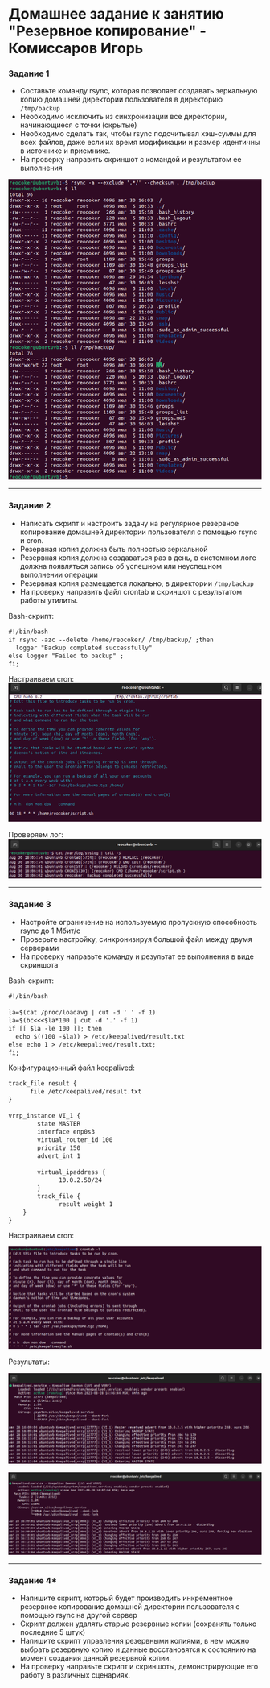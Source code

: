 # Домашнее задание к занятию "Резервное копирование" - Комиссаров Игорь


### Задание 1
- Составьте команду rsync, которая позволяет создавать зеркальную копию домашней директории пользователя в директорию `/tmp/backup`
- Необходимо исключить из синхронизации все директории, начинающиеся с точки (скрытые)
- Необходимо сделать так, чтобы rsync подсчитывал хэш-суммы для всех файлов, даже если их время модификации и размер идентичны в источнике и приемнике.
- На проверку направить скриншот с командой и результатом ее выполнения

![1.png](https://github.com/reocoker85/8-01-git-hw/blob/main/hw-08/img/1.png)

---

### Задание 2
- Написать скрипт и настроить задачу на регулярное резервное копирование домашней директории пользователя с помощью rsync и cron.
- Резервная копия должна быть полностью зеркальной
- Резервная копия должна создаваться раз в день, в системном логе должна появляться запись об успешном или неуспешном выполнении операции
- Резервная копия размещается локально, в директории `/tmp/backup`
- На проверку направить файл crontab и скриншот с результатом работы утилиты.

Bash-скрипт:

```
#!/bin/bash
if rsync -azc --delete /home/reocoker/ /tmp/backup/ ;then
  logger "Backup completed successfully"
else logger "Failed to backup" ;
fi;

```

Настраиваем cron:
![3.png](https://github.com/reocoker85/8-01-git-hw/blob/main/hw-08/img/3.png)

Проверяем лог:
![2.png](https://github.com/reocoker85/8-01-git-hw/blob/main/hw-08/img/2.png)

---

### Задание 3
- Настройте ограничение на используемую пропускную способность rsync до 1 Мбит/c
- Проверьте настройку, синхронизируя большой файл между двумя серверами
- На проверку направьте команду и результат ее выполнения в виде скриншота

Bash-скрипт:

```
#!/bin/bash

la=$(cat /proc/loadavg | cut -d ' ' -f 1)
la=$(bc<<<$la*100 | cut -d '.' -f 1)
if [[ $la -le 100 ]]; then
  echo $((100 -$la)) > /etc/keepalived/result.txt
else echo 1 > /etc/keepalived/result.txt;
fi;
```

Конфигурационный файл keepalived:
```
track_file result {
      file /etc/keepalived/result.txt
}

vrrp_instance VI_1 {
        state MASTER
        interface enp0s3
        virtual_router_id 100
        priority 150
        advert_int 1

        virtual_ipaddress {
              10.0.2.50/24
        }
        track_file {
              result weight 1
    }
}
```
Настраиваем cron:

![6.png](https://github.com/reocoker85/8-01-git-hw/blob/main/hw-06/img/6.png)

Результаты:

![4.png](https://github.com/reocoker85/8-01-git-hw/blob/main/hw-06/img/4.png)

![5.png](https://github.com/reocoker85/8-01-git-hw/blob/main/hw-06/img/5.png)

---
### Задание 4*
- Напишите скрипт, который будет производить инкрементное резервное копирование домашней директории пользователя с помощью rsync на другой сервер
- Скрипт должен удалять старые резервные копии (сохранять только последние 5 штук)
- Напишите скрипт управления резервными копиями, в нем можно выбрать резервную копию и данные восстановятся к состоянию на момент создания данной резервной копии.
- На проверку направьте скрипт и скриншоты, демонстрирующие его работу в различных сценариях.


